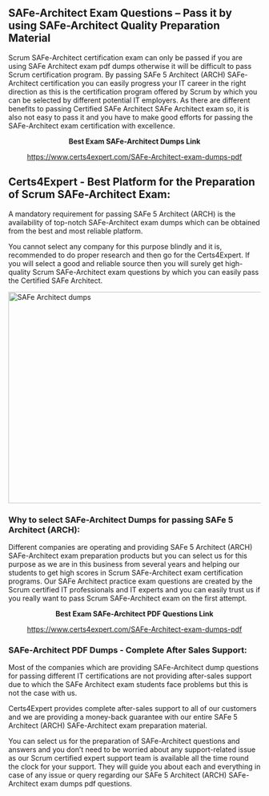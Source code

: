 <h2><strong>SAFe-Architect Exam Questions &ndash; Pass it by using SAFe-Architect Quality Preparation Material</strong></h2>
<p>Scrum SAFe-Architect certification exam can only be passed if you are using SAFe Architect exam pdf dumps otherwise it will be difficult to pass Scrum certification program. By passing SAFe 5 Architect (ARCH) SAFe-Architect certification you can easily progress your IT career in the right direction as this is the certification program offered by Scrum by which you can be selected by different potential IT employers. As there are different benefits to passing Certified SAFe Architect SAFe Architect exam so, it is also not easy to pass it and you have to make good efforts for passing the SAFe-Architect exam certification with excellence.</p>
<p style="text-align: center;"><strong>Best Exam SAFe-Architect Dumps Link</strong></p>
<p style="text-align: center;"><a href="exam%20link">https://www.certs4expert.com/SAFe-Architect-exam-dumps-pdf</a></p>
<h2><strong>Certs4Expert - Best Platform for the Preparation of Scrum SAFe-Architect Exam:&nbsp; </strong></h2>
<p>A mandatory requirement for passing SAFe 5 Architect (ARCH) is the availability of top-notch SAFe-Architect exam dumps which can be obtained from the best and most reliable platform.</p>
<p>You cannot select any company for this purpose blindly and it is, recommended to do proper research and then go for the Certs4Expert. If you will select a good and reliable source then you will surely get high-quality Scrum SAFe-Architect exam questions by which you can easily pass the Certified SAFe Architect.</p>
<p><img style="display: block; margin-left: auto; margin-right: auto;" src="https://i.imgur.com/cCy1yN2.png" alt="SAFe Architect dumps" width="750" height="422" /></p>
<h3><strong>Why to select SAFe-Architect Dumps for passing SAFe 5 Architect (ARCH):</strong></h3>
<p>Different companies are operating and providing SAFe 5 Architect (ARCH) SAFe-Architect exam preparation products but you can select us for this purpose as we are in this business from several years and helping our students to get high scores in Scrum SAFe-Architect exam certification programs. Our SAFe Architect practice exam questions are created by the Scrum certified IT professionals and IT experts and you can easily trust us if you really want to pass Scrum SAFe-Architect exam on the first attempt.</p>
<p style="text-align: center;"><strong>Best Exam SAFe-Architect PDF Questions Link</strong></p>
<p style="text-align: center;"><a href="exam%20link">https://www.certs4expert.com/SAFe-Architect-exam-dumps-pdf</a></p>
<h3><strong>SAFe-Architect PDF Dumps - Complete After Sales Support:</strong></h3>
<p>Most of the companies which are providing SAFe-Architect dump questions for passing different IT certifications are not providing after-sales support due to which the SAFe Architect exam students face problems but this is not the case with us.</p>
<p>Certs4Expert provides complete after-sales support to all of our customers and we are providing a money-back guarantee with our entire SAFe 5 Architect (ARCH) SAFe-Architect exam preparation material.</p>
<p>You can select us for the preparation of SAFe-Architect questions and answers and you don&rsquo;t need to be worried about any support-related issue as our Scrum certified expert support team is available all the time round the clock for your support. They will guide you about each and everything in case of any issue or query regarding our SAFe 5 Architect (ARCH) SAFe-Architect exam dumps pdf questions.</p>
